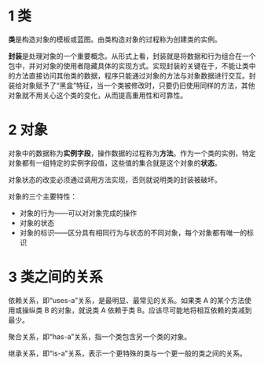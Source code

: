 # 1 类

**类**是构造对象的模板或蓝图。由类构造对象的过程称为创建类的实例。

**封装**是处理对象的一个重要概念。从形式上看，封装就是将数据和行为组合在一个包中，并对对象的使用者隐藏具体的实现方式。实现封装的关键在于，不能让类中的方法直接访问其他类的数据，程序只能通过对象的方法与对象数据进行交互。封装给对象赋予了“黑盒”特征，当一个类被修改时，只要仍旧使用同样的方法，其他对象就不用关心这个类的变化，从而提高重用性和可靠性。

# 2 对象

对象中的数据称为**实例字段**，操作数据的过程称为**方法**。作为一个类的实例，特定对象都有一组特定的实例字段值，这些值的集合就是这个对象的**状态**。

对象状态的改变必须通过调用方法实现，否则就说明类的封装被破坏。

对象的三个主要特性：

- 对象的行为——可以对对象完成的操作
- 对象的状态
- 对象的标识——区分具有相同行为与状态的不同对象，每个对象都有唯一的标识

# 3 类之间的关系

依赖关系，即“uses-a”关系，是最明显、最常见的关系。如果类 A 的某个方法使用或操纵类 B 的对象，就说类 A 依赖于类 B。应该尽可能地将相互依赖的类减到最少。

聚合关系，即“has-a”关系，指一个类包含另一个类的对象。

继承关系，即“is-a”关系，表示一个更特殊的类与一个更一般的类之间的关系。